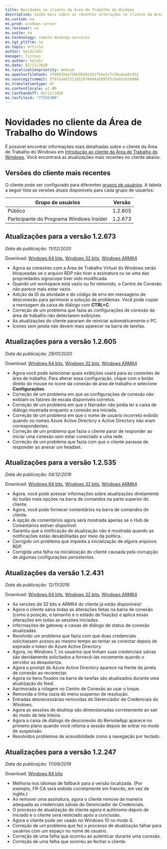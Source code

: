 ```yaml
---
title: Novidades no cliente da Área de Trabalho do Windows
description: Saiba mais sobre as recentes alterações no cliente da Área de Trabalho Remota para a Área de Trabalho do Windows
ms.custom: na
ms.prod: windows-server
ms.reviewer: na
ms.suite: na
ms.technology: remote-desktop-services
ms.tgt_pltfrm: na
ms.topic: article
author: heidilohr
manager: lizross
ms.author: helohr
ms.date: 02/11/2020
ms.localizationpriority: medium
ms.openlocfilehash: 3f8b035eef5bb956012627b5e2c7c59adaa8cd32
ms.sourcegitcommit: 5797a2e67211651070404a5893f5c0a91c63e960
ms.translationtype: HT
ms.contentlocale: pt-BR
ms.lasthandoff: 02/12/2020
ms.locfileid: "77155380"
---
```

# <a name="whats-new-in-the-windows-desktop-client"></a>Novidades no cliente da Área de Trabalho do Windows

É possível encontrar informações mais detalhadas sobre o cliente da Área de Trabalho do Windows em [Introdução ao cliente da Área de Trabalho do Windows](windowsdesktop.md). Você encontrará as atualizações mais recentes no cliente abaixo.

## <a name="latest-client-versions"></a>Versões do cliente mais recentes

O cliente pode ser configurado para diferentes [grupos de usuários](windowsdesktop-admin.md#configure-user-groups). A tabela a seguir lista as versões atuais disponíveis para cada grupo de usuários:

|Grupo de usuários |Versão  |
|-----------|---------|
|Público     |1.2.605  |
|Participante do Programa Windows Insider    |1.2.673  |

## <a name="updates-for-version-12673"></a>Atualizações para a versão 1.2.673

*Data da publicação: 11/02/2020*

Download: [Windows 64 bits](https://query.prod.cms.rt.microsoft.com/cms/api/am/binary/RE4pPJm), [Windows 32 bits](https://query.prod.cms.rt.microsoft.com/cms/api/am/binary/RE4pFbw), [Windows ARM64](https://query.prod.cms.rt.microsoft.com/cms/api/am/binary/RE4pN07)

- Agora as conexões com a Área de Trabalho Virtual do Windows serão bloqueadas se o arquivo RDP não tiver a assinatura ou se uma das propriedades signscope tiver sido modificada.
- Quando um workspace está vazio ou foi removido, o Centro de Conexão não parece mais estar vazio.
- Adição da ID da atividade e do código de erro em mensagens de desconexão para aprimorar a solução de problemas. Você pode copiar a mensagem da caixa de diálogo com **CTRL+C**.
- Correção de um problema que fazia as configurações de conexão da área de trabalho não detectarem exibições.
- As atualizações do cliente pararam de reiniciar automaticamente o PC.
- Ícones sem janela não devem mais aparecer na barra de tarefas.

## <a name="updates-for-version-12605"></a>Atualizações para a versão 1.2.605

*Data da publicação: 29/01/2020*

Download: [Windows 64 bits](https://query.prod.cms.rt.microsoft.com/cms/api/am/binary/RE4oHrD), [Windows 32 bits](https://query.prod.cms.rt.microsoft.com/cms/api/am/binary/RE4oJZs), [Windows ARM64](https://query.prod.cms.rt.microsoft.com/cms/api/am/binary/RE4oXhD)

- Agora você pode selecionar quais exibições usará para as conexões de área de trabalho. Para alterar essa configuração, clique com o botão direito do mouse no ícone da conexão de área de trabalho e selecione **Configurações**.
- Correção de um problema em que as configurações de conexão não exibiam os fatores de escala disponíveis corretos.
- Correção de um problema em que o Narrador não podia ler a caixa de diálogo mostrada enquanto a conexão era iniciada.
- Correção de um problema em que o nome de usuário incorreto exibido quando os nomes Azure Active Directory e Active Directory não eram correspondentes.
- Correção de um problema que fazia o cliente parar de responder ao iniciar uma conexão sem estar conectado a uma rede.
- Correção de um problema que fazia com que o cliente parasse de responder ao anexar um headset.

## <a name="updates-for-version-12535"></a>Atualizações para a versão 1.2.535

*Data da publicação: 04/12/2019*

Download: [Windows 64 bits](https://query.prod.cms.rt.microsoft.com/cms/api/am/binary/RE4k7jH), [Windows 32 bits](https://query.prod.cms.rt.microsoft.com/cms/api/am/binary/RE4k7jL), [Windows ARM64](https://query.prod.cms.rt.microsoft.com/cms/api/am/binary/RE4k27O)

- Agora, você pode acessar informações sobre atualizações diretamente do botão mais opções na barra de comandos na parte superior do cliente.
- Agora, você pode fornecer comentários na barra de comandos do cliente.
- A opção de comentários agora será mostrada apenas se o Hub de Comentários estiver disponível.
- Garantiu que a notificação de atualização não é mostrada quando as notificações estão desabilitadas por meio da política.
- Corrigido um problema que impedia a inicialização de alguns arquivos RDP.
- Corrigida uma falha na inicialização do cliente causada pela corrupção de algumas configurações persistentes.

## <a name="updates-for-version-12431"></a>Atualizações da versão 1.2.431

*Data da publicação: 12/11/2019*

Download: [Windows 64 bits](https://query.prod.cms.rt.microsoft.com/cms/api/am/binary/RE48kow), [Windows 32 bits](https://query.prod.cms.rt.microsoft.com/cms/api/am/binary/RE48koA), [Windows ARM64](https://query.prod.cms.rt.microsoft.com/cms/api/am/binary/RE48zYj)

- As versões de 32 bits e ARM64 do cliente já estão disponíveis!
- Agora o cliente salva todas as alterações feitas na barra de conexão (como a posição, o tamanho e o estado de fixação) e aplica essas alterações em todas as sessões iniciadas.
- Informações de gateway e caixas de diálogo de status de conexão atualizadas.
- Resolvido um problema que fazia com que duas credenciais solicitassem acesso ao mesmo tempo ao tentar se conectar depois de expirado o token do Azure Active Directory.
- Agora, no Windows 7, os usuários que tinham suas credenciais salvas são devidamente solicitados a fornecê-las novamente quando o servidor as desautoriza.
- Agora o prompt do Azure Active Directory aparece na frente da janela de conexão ao reconectar.
- Agora os itens fixados na barra de tarefas são atualizados durante uma atualização do feed.
- Aprimorada a rolagem no Centro de Conexão ao usar o toque.
- Removida a linha vazia do menu suspenso de resolução.
- Entradas desnecessárias removidas do Gerenciador de Credenciais do Windows.
- Agora as sessões de desktop são dimensionadas corretamente ao sair do modo de tela inteira.
- Agora a caixa de diálogo de desconexão do RemoteApp aparece no primeiro plano quando você retoma a sessão depois de entrar no modo de suspensão.
- Resolvidos problemas de acessibilidade como a navegação por teclado.

## <a name="updates-for-version-12247"></a>Atualizações para a versão 1.2.247

*Data da publicação: 17/09/2019*

Download: [Windows 64 bits](https://query.prod.cms.rt.microsoft.com/cms/api/am/binary/RE3LkSa)

- Melhoria nos idiomas de fallback para a versão localizada. (Por exemplo, FR-CA será exibido corretamente em francês, em vez de inglês.)
- Ao remover uma assinatura, agora o cliente remove de maneira adequada as credenciais salvas do Gerenciador de Credenciais.
- O processo de atualização do cliente agora é autônomo depois de iniciado e o cliente será reiniciado após a conclusão.
- Agora o cliente pode ser usado no Windows 10 no modo S.
- Correção de um problema que fez o processo de atualização falhar para usuários com um espaço no nome de usuário.
- Correção de uma falha que ocorreu ao autenticar durante uma conexão.
- Correção de uma falha que ocorreu ao fechar o cliente.
